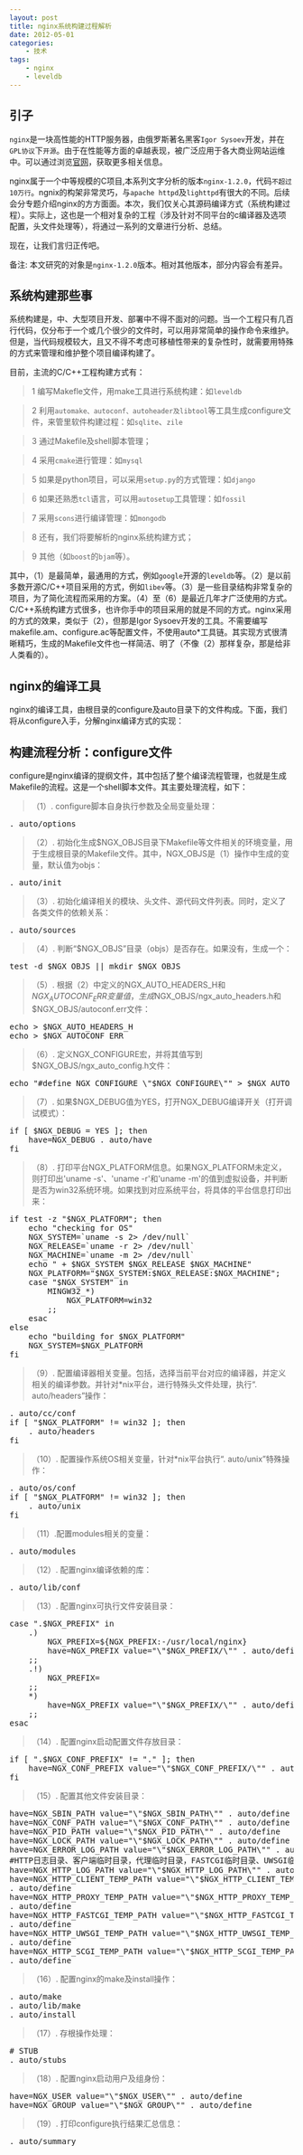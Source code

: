 ```yaml
---
layout: post
title: nginx系统构建过程解析
date: 2012-05-01
categories:
    - 技术
tags:
    - nginx
    - leveldb
---
```

## 引子

`nginx`是一块高性能的HTTP服务器，由俄罗斯著名黑客`Igor Sysoev`开发，并在`GPL协议`下`开源`。由于在性能等方面的卓越表现，被广泛应用于各大商业网站运维中。可以通过浏览[官网](http://nginx.net)，获取更多相关信息。

nginx属于一个中等规模的C项目,本系列文字分析的版本`nginx-1.2.0`，代码`不超过10万行`。ngnix的构架非常灵巧，与`apache httpd`及`lighttpd`有很大的不同。后续会分专题介绍nginx的方方面面。本次，我们仅关心其源码编译方式（系统构建过程）。实际上，这也是一个相对复杂的工程（涉及针对不同平台的c编译器及选项配置，头文件处理等），将通过一系列的文章进行分析、总结。

现在，让我们言归正传吧。

备注: 本文研究的对象是`nginx-1.2.0`版本。相对其他版本，部分内容会有差异。

## 系统构建那些事

系统构建是，中、大型项目开发、部署中不得不面对的问题。当一个工程只有几百行代码，仅分布于一个或几个很少的文件时，可以用非常简单的操作命令来维护。但是，当代码规模较大，且又不得不考虑可移植性带来的复杂性时，就需要用特殊的方式来管理和维护整个项目编译构建了。

目前，主流的C/C++工程构建方式有：

> <span class="badge badge-info">1</span> 编写Makefle文件，用make工具进行系统构建：如`leveldb`

> <span class="badge badge-info">2</span> 利用`automake、autoconf、autoheader及libtool`等工具生成configure文件，来管里软件构建过程：如`sqlite`、`zile`

> <span class="badge badge-info">3</span> 通过Makefile及shell脚本管理；

> <span class="badge badge-info">4</span> 采用`cmake`进行管理：如`mysql`

> <span class="badge badge-info">5</span> 如果是python项目，可以采用`setup.py`的方式管理：如`django`

> <span class="badge badge-info">6</span> 如果还熟悉`tcl`语言，可以用`autosetup`工具管理：如`fossil`

> <span class="badge badge-info">7</span> 采用`scons`进行编译管理：如`mongodb`

> <span class="badge badge-info">8</span> 还有，我们将要解析的nginx系统构建方式；

> <span class="badge badge-info">9</span> 其他（如`boost`的`bjam`等）。

其中，（1）是最简单，最通用的方式，例如`google`开源的`leveldb`等。（2）是以前多数开源C/C++项目采用的方式，例如`libev`等。（3）是一些目录结构非常复杂的项目，为了简化流程而采用的方案。（4）至（6）是最近几年才广泛使用的方式。C/C++系统构建方式很多，也许你手中的项目采用的就是不同的方式。nginx采用的方式的效果，类似于（2），但那是Igor Sysoev开发的工具。不需要编写makefile.am、configure.ac等配置文件，不使用auto*工具链。其实现方式很清晰精巧，生成的Makefile文件也一样简洁、明了（不像（2）那样复杂，那是给非人类看的）。

## nginx的编译工具

nginx的编译工具，由根目录的configure及auto目录下的文件构成。下面，我们将从configure入手，分解nginx编译方式的实现：

## 构建流程分析：configure文件

configure是nginx编译的提纲文件，其中包括了整个编译流程管理，也就是生成Makefile的流程。这是一个shell脚本文件。其主要处理流程，如下：
 
> <span class="badge badge-warning">（1）</span>. configure脚本自身执行参数及全局变量处理：

<pre class="prettyprint linenums">
. auto/options
</pre> 
 
> <span class="badge badge-warning">（2）</span>. 初始化生成$NGX_OBJS目录下Makefile等文件相关的环境变量，用于生成根目录的Makefile文件。其中，NGX_OBJS是（1）操作中生成的变量，默认值为objs：

<pre class="prettyprint linenums">
. auto/init
</pre> 

> <span class="badge badge-warning">（3）</span>. 初始化编译相关的模块、头文件、源代码文件列表。同时，定义了各类文件的依赖关系：

<pre class="prettyprint linenums">
. auto/sources
</pre> 

> <span class="badge badge-warning">（4）</span>. 判断“$NGX_OBJS”目录（objs）是否存在。如果没有，生成一个：

<pre class="prettyprint linenums">
test -d $NGX_OBJS || mkdir $NGX_OBJS
</pre> 

> <span class="badge badge-warning">（5）</span>. 根据（2）中定义的NGX_AUTO_HEADERS_H和$NGX_AUTOCONF_ERR变量值，生成$NGX_OBJS/ngx_auto_headers.h和$NGX_OBJS/autoconf.err文件：

<pre class="prettyprint linenums">
echo > $NGX_AUTO_HEADERS_H
echo > $NGX_AUTOCONF_ERR
</pre> 

> <span class="badge badge-warning">（6）</span>. 定义NGX_CONFIGURE宏，并将其值写到$NGX_OBJS/ngx_auto_config.h文件：

<pre class="prettyprint linenums">
echo "#define NGX_CONFIGURE \"$NGX_CONFIGURE\"" > $NGX_AUTO_CONFIG_H
</pre> 

> <span class="badge badge-warning">（7）</span>. 如果$NGX_DEBUG值为YES，打开NGX_DEBUG编译开关（打开调试模式）：

<pre class="prettyprint linenums">
if [ $NGX_DEBUG = YES ]; then
    have=NGX_DEBUG . auto/have
fi
</pre> 

> <span class="badge badge-warning">（8）</span>. 打印平台NGX_PLATFORM信息。如果NGX_PLATFORM未定义，则打印出'uname -s'、'uname -r'和'uname -m'的值到虚拟设备，并判断是否为win32系统环境。如果找到对应系统平台，将具体的平台信息打印出来：

<pre class="prettyprint linenums">
if test -z "$NGX_PLATFORM"; then
    echo "checking for OS"
    NGX_SYSTEM=`uname -s 2> /dev/null`
    NGX_RELEASE=`uname -r 2> /dev/null`
    NGX_MACHINE=`uname -m 2> /dev/null`
    echo " + $NGX_SYSTEM $NGX_RELEASE $NGX_MACHINE"
    NGX_PLATFORM="$NGX_SYSTEM:$NGX_RELEASE:$NGX_MACHINE";
    case "$NGX_SYSTEM" in
        MINGW32_*)
            NGX_PLATFORM=win32
        ;;
    esac
else
    echo "building for $NGX_PLATFORM"
    NGX_SYSTEM=$NGX_PLATFORM
fi
</pre> 

> <span class="badge badge-warning">（9）</span>. 配置编译器相关变量。包括，选择当前平台对应的编译器，并定义相关的编译参数。并针对*nix平台，进行特殊头文件处理，执行“. auto/headers”操作：

<pre class="prettyprint linenums">
. auto/cc/conf
if [ "$NGX_PLATFORM" != win32 ]; then
    . auto/headers
fi
</pre> 

> <span class="badge badge-warning">（10）</span>. 配置操作系统OS相关变量，针对*nix平台执行“. auto/unix”特殊操作：

<pre class="prettyprint linenums">
. auto/os/conf
if [ "$NGX_PLATFORM" != win32 ]; then
    . auto/unix
fi
</pre> 

> <span class="badge badge-warning">（11）</span>.配置modules相关的变量：

<pre class="prettyprint linenums">
. auto/modules
</pre> 

> <span class="badge badge-warning">（12）</span>. 配置nginx编译依赖的库：

<pre class="prettyprint linenums">
. auto/lib/conf
</pre> 

> <span class="badge badge-warning">（13）</span>. 配置nginx可执行文件安装目录：

<pre class="prettyprint linenums">
case ".$NGX_PREFIX" in
    .)
        NGX_PREFIX=${NGX_PREFIX:-/usr/local/nginx}
        have=NGX_PREFIX value="\"$NGX_PREFIX/\"" . auto/define
    ;;
    .!)
        NGX_PREFIX=
    ;;
    *)
        have=NGX_PREFIX value="\"$NGX_PREFIX/\"" . auto/define
    ;;
esac
</pre> 

> <span class="badge badge-warning">（14）</span>. 配置nginx启动配置文件存放目录：

<pre class="prettyprint linenums">
if [ ".$NGX_CONF_PREFIX" != "." ]; then
    have=NGX_CONF_PREFIX value="\"$NGX_CONF_PREFIX/\"" . auto/define
fi
</pre> 

> <span class="badge badge-warning">（15）</span>. 配置其他文件安装目录：

<pre class="prettyprint linenums">
have=NGX_SBIN_PATH value="\"$NGX_SBIN_PATH\"" . auto/define
have=NGX_CONF_PATH value="\"$NGX_CONF_PATH\"" . auto/define
have=NGX_PID_PATH value="\"$NGX_PID_PATH\"" . auto/define
have=NGX_LOCK_PATH value="\"$NGX_LOCK_PATH\"" . auto/define
have=NGX_ERROR_LOG_PATH value="\"$NGX_ERROR_LOG_PATH\"" . auto/define
#HTTP日志目录、客户端临时目录，代理临时目录，FASTCGI临时目录、UWSGI临时目录及SCGI临时目录处理
have=NGX_HTTP_LOG_PATH value="\"$NGX_HTTP_LOG_PATH\"" . auto/define
have=NGX_HTTP_CLIENT_TEMP_PATH value="\"$NGX_HTTP_CLIENT_TEMP_PATH\""
. auto/define
have=NGX_HTTP_PROXY_TEMP_PATH value="\"$NGX_HTTP_PROXY_TEMP_PATH\""
. auto/define
have=NGX_HTTP_FASTCGI_TEMP_PATH value="\"$NGX_HTTP_FASTCGI_TEMP_PATH\""
. auto/define
have=NGX_HTTP_UWSGI_TEMP_PATH value="\"$NGX_HTTP_UWSGI_TEMP_PATH\""
. auto/define
have=NGX_HTTP_SCGI_TEMP_PATH value="\"$NGX_HTTP_SCGI_TEMP_PATH\""
. auto/define
</pre> 

> <span class="badge badge-warning">（16）</span>. 配置nginx的make及install操作：

<pre class="prettyprint linenums">
. auto/make
. auto/lib/make
. auto/install
</pre> 

> <span class="badge badge-warning">（17）</span>. 存根操作处理：

<pre class="prettyprint linenums">
# STUB
. auto/stubs
</pre> 

> <span class="badge badge-warning">（18）</span>. 配置nginx启动用户及组身份：

<pre class="prettyprint linenums">
have=NGX_USER value="\"$NGX_USER\"" . auto/define
have=NGX_GROUP value="\"$NGX_GROUP\"" . auto/define
</pre> 

> <span class="badge badge-warning">（19）</span>. 打印configure执行结果汇总信息：

<pre class="prettyprint linenums">
. auto/summary
</pre> 


